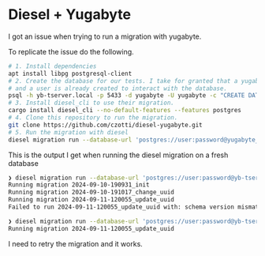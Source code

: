 # Diesel + Yugabyte

I got an issue when trying to run a migration with yugabyte.

To replicate the issue do the following.
```bash
# 1. Install dependencies
apt install libpg postgresql-client
# 2. Create the database for our tests. I take for granted that a yugabyte db is running
# and a user is already created to interact with the database.
psql -h yb-tserver.local -p 5433 -d yugabyte -U yugabyte -c "CREATE DATABASE db1 OWNER user;"
# 3. Install diesel_cli to use their migration.
cargo install diesel_cli --no-default-features --features postgres
# 4. Clone this repository to run the migration.
git clone https://github.com/czotti/diesel-yugabyte.git
# 5. Run the migration with diesel
diesel migration run --database-url 'postgres://user:password@yugabyte_addr.fqdn/db1
```

This is the output I get when running the diesel migration on a fresh database
```bash
❯ diesel migration run --database-url 'postgres://user:password@yb-tserver.local:5433/db1'
Running migration 2024-09-10-190931_init
Running migration 2024-09-10-191017_change_uuid
Running migration 2024-09-11-120055_update_uuid
Failed to run 2024-09-11-120055_update_uuid with: schema version mismatch for table 0000460a00003000800000000000400a: expected 3, got 2

❯ diesel migration run --database-url 'postgres://user:password@yb-tserver.local:5433/db1'
Running migration 2024-09-11-120055_update_uuid
```

I need to retry the migration and it works.
